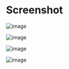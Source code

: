 # Screenshot 
![image](https://github.com/kostas2370/magkia/assets/96636678/fe647a3b-eece-460f-b226-ab183342fe1a)

![image](https://github.com/kostas2370/magkia/assets/96636678/8ca43273-0002-4f6b-995e-fd4628ca4dec)

![image](https://github.com/kostas2370/magkia/assets/96636678/5bb7263a-0f6c-4a65-a41e-04e194d36c58)

![image](https://github.com/kostas2370/magkia/assets/96636678/987d7525-e137-46e0-9c75-65fb8ff87be6)

